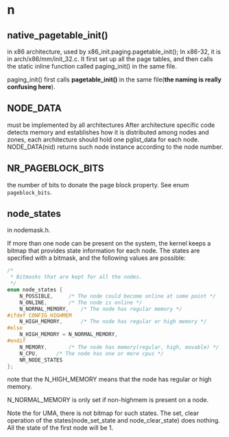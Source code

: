 # n

## native_pagetable_init()
in x86 architecture, used by x86_init.paging.pagetable_init(); In x86-32, it is in arch/x86/mm/init_32.c. It first set up all the page tables, and then calls the static inline function called paging_init() in the same file.

paging_init() first calls **pagetable_init()** in the same file(**the naming is really confusing here**).


## NODE_DATA
must be implemented by all architectures
After architecture specific code detects memory and establishes how it is distributed among nodes and zones, each architecture should hold one pglist_data for each node. NODE_DATA(nid) returns such node instance according to the node number.

## NR_PAGEBLOCK_BITS
the number of bits to donate the page block property. See enum `pageblock_bits`.

## node_states

in nodemask.h.

If more than one node can be present on the system, the kernel keeps a bitmap that provides state information for each node. The states are specified with a bitmask, and the following values are possible:

```c
/*
 * Bitmasks that are kept for all the nodes.
 */
enum node_states {
	N_POSSIBLE,		/* The node could become online at some point */
	N_ONLINE,		/* The node is online */
	N_NORMAL_MEMORY,	/* The node has regular memory */
#ifdef CONFIG_HIGHMEM
	N_HIGH_MEMORY,		/* The node has regular or high memory */
#else
	N_HIGH_MEMORY = N_NORMAL_MEMORY,
#endif
	N_MEMORY,		/* The node has memory(regular, high, movable) */
	N_CPU,		/* The node has one or more cpus */
	NR_NODE_STATES
};

```

note that the N_HIGH_MEMORY means that the node has regular or high memory.

N_NORMAL_MEMORY is only set if non-highmem is present on a node.

Note the for UMA, there is not bitmap for such states. The set, clear operation of the states(node_set_state and node_clear_state) does nothing. All the state of the first node will be 1.